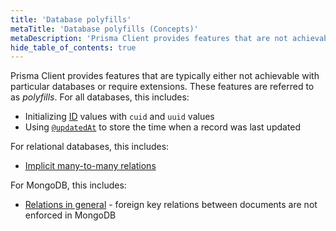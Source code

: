 ```yaml
---
title: 'Database polyfills'
metaTitle: 'Database polyfills (Concepts)'
metaDescription: 'Prisma Client provides features that are not achievable with relational databases. These features are referred to as "polyfills" and explained on this page.'
hide_table_of_contents: true
---
```


<!-- TopBlock -->

Prisma Client provides features that are typically either not achievable with particular databases or require extensions. These features are referred to as _polyfills_. For all databases, this includes:

- Initializing [ID](/orm/prisma-schema/data-model/models#defining-an-id-field) values with `cuid` and `uuid` values
- Using [`@updatedAt`](/orm/prisma-schema/data-model/models#defining-attributes) to store the time when a record was last updated

For relational databases, this includes:

- [Implicit many-to-many relations](/orm/prisma-schema/data-model/relations/many-to-many-relations#implicit-many-to-many-relations)

For MongoDB, this includes:

- [Relations in general](/orm/prisma-schema/data-model/relations) - foreign key relations between documents are not enforced in MongoDB
